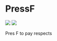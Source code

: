 # PressF
![](http://cf.way2muchnoise.eu/pressf.svg)
![](http://cf.way2muchnoise.eu/versions/pressf.svg)

Pres F to pay respects
